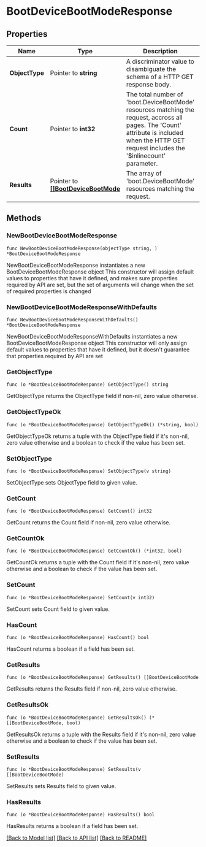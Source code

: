 # BootDeviceBootModeResponse

## Properties

Name | Type | Description | Notes
------------ | ------------- | ------------- | -------------
**ObjectType** | Pointer to **string** | A discriminator value to disambiguate the schema of a HTTP GET response body. | 
**Count** | Pointer to **int32** | The total number of &#39;boot.DeviceBootMode&#39; resources matching the request, accross all pages. The &#39;Count&#39; attribute is included when the HTTP GET request includes the &#39;$inlinecount&#39; parameter. | [optional] 
**Results** | Pointer to [**[]BootDeviceBootMode**](boot.DeviceBootMode.md) | The array of &#39;boot.DeviceBootMode&#39; resources matching the request. | [optional] 

## Methods

### NewBootDeviceBootModeResponse

`func NewBootDeviceBootModeResponse(objectType string, ) *BootDeviceBootModeResponse`

NewBootDeviceBootModeResponse instantiates a new BootDeviceBootModeResponse object
This constructor will assign default values to properties that have it defined,
and makes sure properties required by API are set, but the set of arguments
will change when the set of required properties is changed

### NewBootDeviceBootModeResponseWithDefaults

`func NewBootDeviceBootModeResponseWithDefaults() *BootDeviceBootModeResponse`

NewBootDeviceBootModeResponseWithDefaults instantiates a new BootDeviceBootModeResponse object
This constructor will only assign default values to properties that have it defined,
but it doesn't guarantee that properties required by API are set

### GetObjectType

`func (o *BootDeviceBootModeResponse) GetObjectType() string`

GetObjectType returns the ObjectType field if non-nil, zero value otherwise.

### GetObjectTypeOk

`func (o *BootDeviceBootModeResponse) GetObjectTypeOk() (*string, bool)`

GetObjectTypeOk returns a tuple with the ObjectType field if it's non-nil, zero value otherwise
and a boolean to check if the value has been set.

### SetObjectType

`func (o *BootDeviceBootModeResponse) SetObjectType(v string)`

SetObjectType sets ObjectType field to given value.


### GetCount

`func (o *BootDeviceBootModeResponse) GetCount() int32`

GetCount returns the Count field if non-nil, zero value otherwise.

### GetCountOk

`func (o *BootDeviceBootModeResponse) GetCountOk() (*int32, bool)`

GetCountOk returns a tuple with the Count field if it's non-nil, zero value otherwise
and a boolean to check if the value has been set.

### SetCount

`func (o *BootDeviceBootModeResponse) SetCount(v int32)`

SetCount sets Count field to given value.

### HasCount

`func (o *BootDeviceBootModeResponse) HasCount() bool`

HasCount returns a boolean if a field has been set.

### GetResults

`func (o *BootDeviceBootModeResponse) GetResults() []BootDeviceBootMode`

GetResults returns the Results field if non-nil, zero value otherwise.

### GetResultsOk

`func (o *BootDeviceBootModeResponse) GetResultsOk() (*[]BootDeviceBootMode, bool)`

GetResultsOk returns a tuple with the Results field if it's non-nil, zero value otherwise
and a boolean to check if the value has been set.

### SetResults

`func (o *BootDeviceBootModeResponse) SetResults(v []BootDeviceBootMode)`

SetResults sets Results field to given value.

### HasResults

`func (o *BootDeviceBootModeResponse) HasResults() bool`

HasResults returns a boolean if a field has been set.


[[Back to Model list]](../README.md#documentation-for-models) [[Back to API list]](../README.md#documentation-for-api-endpoints) [[Back to README]](../README.md)


